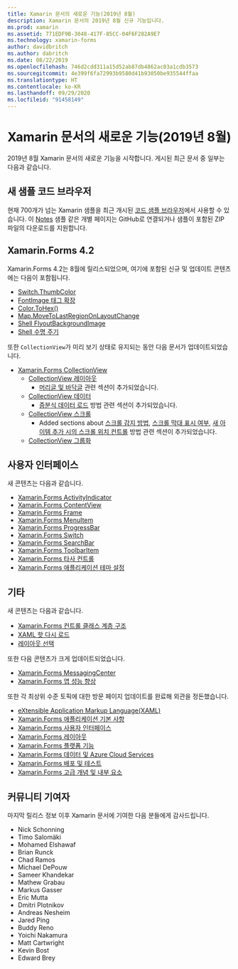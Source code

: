 ```yaml
---
title: Xamarin 문서의 새로운 기능(2019년 8월)
description: Xamarin 문서의 2019년 8월 신규 기능입니다.
ms.prod: xamarin
ms.assetid: 771EDF9B-3048-417F-85CC-04F6F282A9E7
ms.technology: xamarin-forms
author: davidbritch
ms.author: dabritch
ms.date: 08/22/2019
ms.openlocfilehash: 746d2cdd311a15d52ab87db4862ac03a1cdb3573
ms.sourcegitcommit: 4e399f6fa72993b9580d41b93050be935544ffaa
ms.translationtype: HT
ms.contentlocale: ko-KR
ms.lasthandoff: 09/29/2020
ms.locfileid: "91458149"
---
```

# <a name="xamarin-docs-whats-new-august-2019"></a>Xamarin 문서의 새로운 기능(2019년 8월)

2019년 8월 Xamarin 문서의 새로운 기능을 시작합니다. 게시된 최근 문서 중 일부는 다음과 같습니다.

## <a name="new-sample-code-browser"></a>새 샘플 코드 브라우저

현재 700개가 넘는 Xamarin 샘플을 최근 개시된 [코드 샘플 브라우저](/samples/browse/?products=xamarin)에서 사용할 수 있습니다. 이 [Notes](/samples/xamarin/xamarin-forms-samples/getstarted-notes-singlepage/) 샘플 같은 개별 페이지는 GitHub로 연결되거나 샘플이 포함된 ZIP 파일의 다운로드를 지원합니다.

## <a name="xamarinforms-42"></a>Xamarin.Forms 4.2

Xamarin.Forms 4.2는 8월에 릴리스되었으며, 여기에 포함된 신규 및 업데이트 콘텐츠에는 다음이 포함됩니다.

- [Switch.ThumbColor](~/xamarin-forms/user-interface/switch.md#switch-appearance)
- [FontImage 태그 확장](~/xamarin-forms/xaml/markup-extensions/consuming.md#fontimage-markup-extension)
- [Color.ToHex()](~/xamarin-forms/user-interface/colors.md#additional-methods)
- [Map.MoveToLastRegionOnLayoutChange](~/xamarin-forms/user-interface/map/map.md#maintain-map-region-on-layout-change)
- [Shell FlyoutBackgroundImage](~/xamarin-forms/app-fundamentals/shell/flyout.md#flyout-background-image)
- [Shell 수명 주기](~/xamarin-forms/app-fundamentals/shell/lifecycle.md)

또한 `CollectionView`가 미리 보기 상태로 유지되는 동안 다음 문서가 업데이트되었습니다.

- [Xamarin.Forms CollectionView](~/xamarin-forms/user-interface/collectionview/index.md)
  - [CollectionView 레이아웃](~/xamarin-forms/user-interface/collectionview/layout.md)
    - [머리글 및 바닥글](~/xamarin-forms/user-interface/collectionview/layout.md#headers-and-footers) 관련 섹션이 추가되었습니다.
  - [CollectionView 데이터](~/xamarin-forms/user-interface/collectionview/populate-data.md)
    - [증분식 데이터 로드](~/xamarin-forms/user-interface/collectionview/populate-data.md#load-data-incrementally) 방법 관련 섹션이 추가되었습니다.
  - [CollectionView 스크롤](~/xamarin-forms/user-interface/collectionview/scrolling.md)
    - Added sections about [스크롤 감지 방법](~/xamarin-forms/user-interface/collectionview/scrolling.md#detect-scrolling), [스크롤 막대 표시 여부](~/xamarin-forms/user-interface/collectionview/scrolling.md#scroll-bar-visibility), [새 아이템 추가 시의 스크롤 위치 컨트롤](~/xamarin-forms/user-interface/collectionview/scrolling.md#control-scroll-position-when-new-items-are-added) 방법 관련 섹션이 추가되었습니다.
  - [CollectionView 그룹화](~/xamarin-forms/user-interface/collectionview/grouping.md)

## <a name="user-interface"></a>사용자 인터페이스

새 콘텐츠는 다음과 같습니다.

- [Xamarin.Forms ActivityIndicator](~/xamarin-forms/user-interface/activityindicator.md)
- [Xamarin.Forms ContentView](~/xamarin-forms/user-interface/layouts/contentview.md)
- [Xamarin.Forms Frame](~/xamarin-forms/user-interface/layouts/frame.md)
- [Xamarin.Forms MenuItem](~/xamarin-forms/user-interface/menuitem.md)
- [Xamarin.Forms ProgressBar](~/xamarin-forms/user-interface/progressbar.md)
- [Xamarin.Forms Switch](~/xamarin-forms/user-interface/switch.md)
- [Xamarin.Forms SearchBar](~/xamarin-forms/user-interface/searchbar.md)
- [Xamarin.Forms ToolbarItem](~/xamarin-forms/user-interface/toolbaritem.md)
- [Xamarin.Forms 타사 컨트롤](~/xamarin-forms/user-interface/controls/thirdparty.md)
- [Xamarin.Forms 애플리케이션 테마 설정](~/xamarin-forms/user-interface/theming/theming.md)

## <a name="other"></a>기타

새 콘텐츠는 다음과 같습니다.

- [Xamarin.Forms 컨트롤 클래스 계층 구조](~/xamarin-forms/internals/class-hierarchy.md)
- [XAML 핫 다시 로드](~/xamarin-forms/xaml/hot-reload.md)
- [레이아웃 선택](~/xamarin-forms/user-interface/layouts/choose-layout.md)

또한 다음 콘텐츠가 크게 업데이트되었습니다.

- [Xamarin.Forms MessagingCenter](~/xamarin-forms/app-fundamentals/messaging-center.md)
- [Xamarin.Forms 앱 성능 향상](~/xamarin-forms/deploy-test/performance.md)

또한 각 최상위 수준 토픽에 대한 방문 페이지 업데이트를 완료해 외관을 정돈했습니다.

- [eXtensible Application Markup Language(XAML)](~/xamarin-forms/xaml/index.yml)
- [Xamarin.Forms 애플리케이션 기본 사항](~/xamarin-forms/app-fundamentals/index.yml)
- [Xamarin.Forms 사용자 인터페이스](~/xamarin-forms/user-interface/index.yml)
- [Xamarin.Forms 레이아웃](~/xamarin-forms/user-interface/layouts/index.yml)
- [Xamarin.Forms 플랫폼 기능](~/xamarin-forms/platform/index.yml)
- [Xamarin.Forms 데이터 및 Azure Cloud Services](~/xamarin-forms/data-cloud/index.yml)
- [Xamarin.Forms 배포 및 테스트](~/xamarin-forms/deploy-test/index.yml)
- [Xamarin.Forms 고급 개념 및 내부 요소](~/xamarin-forms/internals/index.md)

## <a name="community-contributors"></a>커뮤니티 기여자

마지막 릴리스 정보 이후 Xamarin 문서에 기여한 다음 분들에게 감사드립니다.

- Nick Schonning
- Timo Salomäki
- Mohamed Elshawaf
- Brian Runck
- Chad Ramos
- Michael DePouw
- Sameer Khandekar
- Mathew Grabau
- Markus Gasser
- Eric Mutta
- Dmitri Plotnikov
- Andreas Nesheim
- Jared Ping
- Buddy Reno
- Yoichi Nakamura
- Matt Cartwright
- Kevin Bost
- Edward Brey